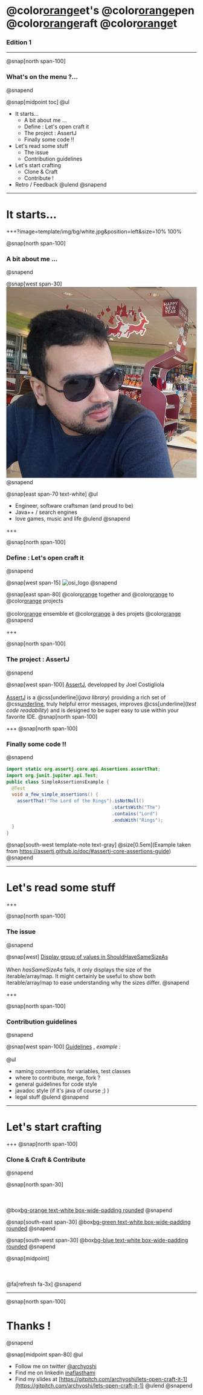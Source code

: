 # @color[orange](L)et's @color[orange](O)pen @color[orange](C)raft @color[orange](I)t
### Edition 1

---

@snap[north span-100]
### What's on the menu ?...
@snapend

@snap[midpoint toc]
@ul[](false)
* It starts...
  * A bit about me ...
  * Define : Let's open craft it
  * The project : AssertJ
  * Finally some code !!
* Let's read some stuff
  * The issue
  * Contribution guidelines
* Let's start crafting
  * Clone & Craft
  * Contribute !
* Retro / Feedback
@ulend
@snapend
---
# It starts...

+++?image=template/img/bg/white.jpg&position=left&size=10% 100%

@snap[north span-100]
### A bit about me ...
@snapend

@snap[west span-30]
![](assets/img/profile_me.jpg)
@snapend

@snap[east span-70 text-white]
@ul
  * Engineer, software craftsman (and proud to be)
  * Java++ / search engines
  * love games, music and life
@ulend
@snapend

+++

@snap[north span-100]
### Define : Let's open craft it
@snapend

@snap[west span-15]
![osi_logo](https://opensource.org/files/osi_standard_logo_0.png)
@snapend

@snap[east span-80]
@color[orange](**Learn**) together and @color[orange](**contribute**) to @color[orange](**open-source**) projects
<br><br>
@color[orange](**Apprendre**) ensemble et @color[orange](**contribuer**) à des projets @color[orange](**open-source**)
@snapend

+++

@snap[north span-100]
### The project : AssertJ
@snapend

@snap[west span-100]
[AssertJ](https://github.com/joel-costigliola/assertj-core), developped by Joel Costigliola
<br><br>
[AssertJ](https://github.com/joel-costigliola/assertj-core) is a @css[underline](*java library*) providing a rich set of @css[underline](*assertions*), truly helpful error messages, improves @css[underline](*test code readability*) and is designed to be super easy to use within your favorite IDE.
@snap[north span-100]

+++
@snap[north span-100]
### Finally some code !!
@snapend

```java
import static org.assertj.core.api.Assertions.assertThat;
import org.junit.jupiter.api.Test;
public class SimpleAssertionsExample {
  @Test
  void a_few_simple_assertions() {
    assertThat("The Lord of the Rings").isNotNull()   
                                       .startsWith("The")
                                       .contains("Lord")
                                       .endsWith("Rings");
  }
}
```

@snap[south-west template-note text-gray]
@size[0.5em](Example taken from https://assertj.github.io/doc/#assertj-core-assertions-guide)
@snapend

---

# Let's read some stuff

+++

@snap[north span-100]
### The issue
@snapend

@snap[west]
[Display group of values in ShouldHaveSameSizeAs](https://github.com/joel-costigliola/assertj-core/issues/1522)
<br><br>
When *hasSameSizeAs* fails, it only displays the size of the iterable/array/map. It might certainly be useful to show both iterable/array/map to ease understanding why the sizes differ.
@snapend

+++

@snap[north span-100]
### Contribution guidelines
@snapend

@snap[west span-100]
[Guidelines](https://github.com/joel-costigliola/assertj-core/blob/master/CONTRIBUTING.md)
, *example :*
<br><br>
@ul
* naming conventions for variables, test classes
* where to contribute, merge, fork ?
* general guidelines for code style
* javadoc style (if it's java of course ;) )
* legal stuff
@ulend
@snapend

---
# Let's start crafting

+++
@snap[north span-100]
### Clone & Craft & Contribute
@snapend

@snap[north span-30]
<br><br>
<br><br>
@box[bg-orange text-white box-wide-padding rounded](#__Clone__)
@snapend

@snap[south-east span-30]
@box[bg-green text-white box-wide-padding rounded](#__Craft__)
@snapend

@snap[south-west span-30]
@box[bg-blue text-white box-wide-padding rounded](#__Contribute__)
@snapend

@snap[midpoint]
<br><br>
<br><br>
@fa[refresh fa-3x]
@snapend

---
@snap[north span-100]
# Thanks !
@snapend

@snap[midpoint span-80]
@ul[](false)
- Follow me on twitter [@archyoshi](http://twitter.com/archYoshi)
- Find me on linkedin [inaflasthami](https://www.linkedin.com/in/inaflasthami/)
- Find my slides at [https://gitpitch.com/archyoshi/lets-open-craft-it-1](https://gitpitch.com/archyoshi/lets-open-craft-it-1)
@ulend
@snapend
